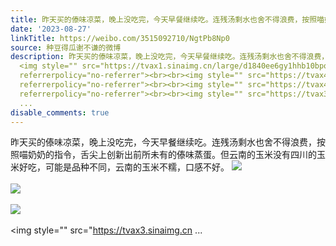 ```yaml
---
title: 昨天买的傣味凉菜，晚上没吃完，今天早餐继续吃。连残汤剩水也舍不得浪费，按照喵奶奶的指令，舌尖上创新出前所未有的傣味蒸蛋。但云南的玉米没有四川的玉米好吃...
date: '2023-08-27'
linkTitle: https://weibo.com/3515092710/NgtPb8Np0
source: 种豆得瓜谢不谦的微博
description: 昨天买的傣味凉菜，晚上没吃完，今天早餐继续吃。连残汤剩水也舍不得浪费，按照喵奶奶的指令，舌尖上创新出前所未有的傣味蒸蛋。但云南的玉米没有四川的玉米好吃，可能是品种不同，云南的玉米不糯，口感不好。
  <img style="" src="https://tvax1.sinaimg.cn/large/d1840ee6gy1hhb10bpovrj20ua0mp439.jpg"
  referrerpolicy="no-referrer"><br><br><img style="" src="https://tvax4.sinaimg.cn/large/d1840ee6gy1hhb10m9rz5j22bc3344qr.jpg"
  referrerpolicy="no-referrer"><br><br><img style="" src="https://tvax4.sinaimg.cn/large/d1840ee6gy1hhb10z4yckj22eo37ku0y.jpg"
  referrerpolicy="no-referrer"><br><br><img style="" src="https://tvax3.sinaimg.cn
  ...
disable_comments: true
---
```

昨天买的傣味凉菜，晚上没吃完，今天早餐继续吃。连残汤剩水也舍不得浪费，按照喵奶奶的指令，舌尖上创新出前所未有的傣味蒸蛋。但云南的玉米没有四川的玉米好吃，可能是品种不同，云南的玉米不糯，口感不好。 <img style="" src="https://tvax1.sinaimg.cn/large/d1840ee6gy1hhb10bpovrj20ua0mp439.jpg" referrerpolicy="no-referrer"><br><br><img style="" src="https://tvax4.sinaimg.cn/large/d1840ee6gy1hhb10m9rz5j22bc3344qr.jpg" referrerpolicy="no-referrer"><br><br><img style="" src="https://tvax4.sinaimg.cn/large/d1840ee6gy1hhb10z4yckj22eo37ku0y.jpg" referrerpolicy="no-referrer"><br><br><img style="" src="https://tvax3.sinaimg.cn ...